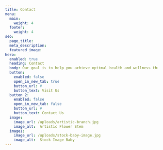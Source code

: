 ```yaml
---
title: Contact
menu:
  main:
    weight: 4
  footer:
    weight: 4
seo:
  page_title:
  meta_description:
  featured_image:
hero: 
  enabled: true
  heading: Contact
  body: Our goal is to help you achieve optimal health and wellness through safe, gentle, and effective chiropractic services.
  button:
    enabled: false
    open_in_new_tab: true
    button_url: #
    button_text: Visit Us
  button_2:
    enabled: false
    open_in_new_tab: false
    button_url: #
    button_text: Contact Us
  image:
    image_url: /uploads/artistic-branch.jpg
    image_alt:  Artistic Flower Stem
  image1:
    image_url: /uploads/stock-baby-image.jpg
    image_alt:  Stock Image Baby
---
```

